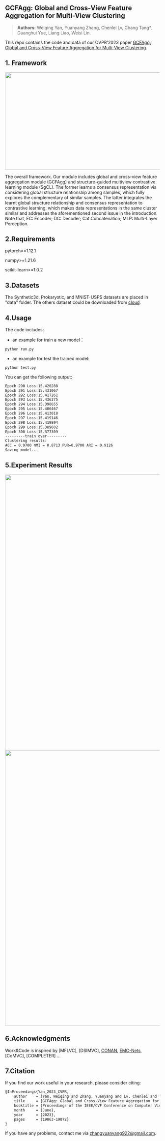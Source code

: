 ## GCFAgg: Global and Cross-View Feature Aggregation for Multi-View Clustering
> **Authors:**
Weiqing Yan, Yuanyang Zhang, Chenlei Lv, Chang Tang*, Guanghui Yue, Liang Liao, Weisi Lin. 

This repo contains the code and data of our CVPR'2023 paper [GCFAgg: Global and Cross-View Feature Aggregation for Multi-View Clustering](https://openaccess.thecvf.com/content/CVPR2023/papers/Yan_GCFAgg_Global_and_Cross-View_Feature_Aggregation_for_Multi-View_Clustering_CVPR_2023_paper.pdf).

<!-- > [GCFAgg: Global and Cross-View Feature Aggregation for Multi-View Clustering](https://openaccess.thecvf.com/content/CVPR2023/papers/Yan_GCFAgg_Global_and_Cross-View_Feature_Aggregation_for_Multi-View_Clustering_CVPR_2023_paper.pdf) -->
## 1. Framework

<img src="https://github.com/Galaxy922/GCFAggMVC/blob/main/figs/Framework.png"  width="897" height="317" />

The overall framework. Our module includes global and cross-view feature aggregation module (GCFAgg) and structure-guided multiview contrastive learning module (SgCL). 
The former learns a consensus representation via considering global structure relationship among samples, which fully explores the complementary of similar samples. 
The latter integrates the learnt global structure relationship and consensus representation to contrastive learning, which makes data representations in the same cluster similar and addresses the aforementioned second issue in the introduction. 
Note that, EC: Encoder; DC: Decoder; Cat:Concatenation; MLP: Multi-Layer Perception.

## 2.Requirements

pytorch==1.12.1

numpy>=1.21.6

scikit-learn>=1.0.2

## 3.Datasets

The Synthetic3d, Prokaryotic, and MNIST-USPS datasets are placed in "data" folder. The others dataset could be downloaded from [cloud](https://pan.baidu.com/s/1XNWW8UqTcPMkw9NpiKqvOQ).

## 4.Usage

The code includes:

- an example for train a new model：

```bash
python run.py
```

- an example  for test the trained model:

```bash
python test.py
```

You can get the following output:

```bash
Epoch 290 Loss:15.420288
Epoch 291 Loss:15.431067
Epoch 292 Loss:15.417261
Epoch 293 Loss:15.436375
Epoch 294 Loss:15.398655
Epoch 295 Loss:15.406467
Epoch 296 Loss:15.413018
Epoch 297 Loss:15.419146
Epoch 298 Loss:15.419894
Epoch 299 Loss:15.389602
Epoch 300 Loss:15.377309
---------train over---------
Clustering results:
ACC = 0.9700 NMI = 0.8713 PUR=0.9700 ARI = 0.9126
Saving model...
```

## 5.Experiment Results
<img src="https://github.com/Galaxy922/GCFAggMVC/blob/main/figs/Table1.png"  width="897"  />
<img src="https://github.com/Galaxy922/GCFAggMVC/blob/main/figs/Table2.png"  width="897"  />

## 6.Acknowledgments
Work&Code is inspired by [MFLVC], [DSIMVC], [CONAN](https://github.com/Guanzhou-Ke/conan), [EMC-Nets](https://github.com/Guanzhou-Ke/EMC-Nets), [CoMVC], [COMPLETER] ...

## 7.Citation

If you find our work useful in your research, please consider citing:

```latex
@InProceedings{Yan_2023_CVPR,
    author    = {Yan, Weiqing and Zhang, Yuanyang and Lv, Chenlei and Tang, Chang and Yue, Guanghui and Liao, Liang and Lin, Weisi},
    title     = {GCFAgg: Global and Cross-View Feature Aggregation for Multi-View Clustering},
    booktitle = {Proceedings of the IEEE/CVF Conference on Computer Vision and Pattern Recognition (CVPR)},
    month     = {June},
    year      = {2023},
    pages     = {19863-19872}
}
```

If you have any problems, contact me via zhangyuanyang922@gmail.com.


